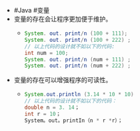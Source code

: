 - #Java #变量
- 变量的存在会让程序更加便于维护。
	- ```java
	  System. out. print/n (100 + 111);
	  System. out. print/n (100 + 222) ;
	  // 以上代码的设计就不如以下的代码:
	  int num = 100;
	  System. out. print/n (num + 111) ;
	  System. out. print/n (num + 222) ;
	  ```
- 变量的存在可以增强程序的可读性。
	- ```java
	  System.out.println (3.14 * 10 * 10)
	  // 以上代码的设计就不如以下的代码：
	  double n = 3. 14；
	  int r = 10；
	  System。out。printIn（n * r *r）；
	  ```